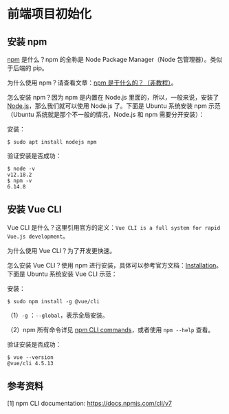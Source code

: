# 前端项目初始化

## 安装 npm

[npm](https://www.npmjs.com/) 是什么？npm 的全称是 Node Package Manager（Node 包管理器）。类似于后端的 pip。

为什么使用 npm？请查看文章：[npm 是干什么的？（非教程）](https://zhuanlan.zhihu.com/p/24357770)。

怎么安装 npm？因为 npm 是内置在 Node.js 里面的，所以，一般来说，安装了  [Node.js](https://nodejs.org/en/download/)，那么我们就可以使用 Node.js 了。下面是 Ubuntu 系统安装 npm 示范（Ubuntu 系统就是那个不一般的情况，Node.js 和 npm 需要分开安装）：

安装：

```
$ sudo apt install nodejs npm
```

验证安装是否成功：

```
$ node -v
v12.18.2
$ npm -v
6.14.8
```

## 安装 Vue CLI

Vue CLI 是什么？这里引用官方的定义：`Vue CLI is a full system for rapid Vue.js development`。

为什么使用 Vue CLI？为了开发更快速。

怎么安装 Vue CLI？使用 npm 进行安装，具体可以参考官方文档：[Installation](https://cli.vuejs.org/guide/installation.html)。下面是 Ubuntu 系统安装 Vue CLI 示范：

安装：

```
$ sudo npm install -g @vue/cli
```

（1）`-g` ：`--global`，表示全局安装。

（2）npm 所有命令详见 [npm CLI commands](https://docs.npmjs.com/cli/v7/commands)，或者使用 `npm --help` 查看。

验证安装是否成功：

```
$ vue --version
@vue/cli 4.5.13
```

## 参考资料

[1] npm CLI documentation: https://docs.npmjs.com/cli/v7


